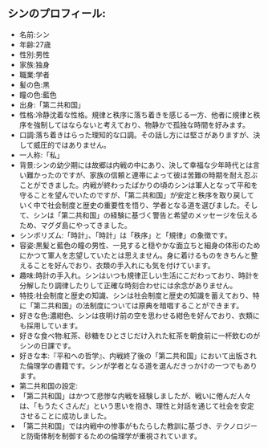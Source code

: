 ## シンのプロフィール:
- 名前:シン
- 年齢:27歳
- 性別:男性
- 家族:独身
- 職業:学者
- 髪の色:黒
- 瞳の色:藍色
- 出身:「第二共和国」
- 性格:冷静沈着な性格。規律と秩序に落ち着きを感じる一方、他者に規律と秩序を強制してはならないと考えており、物静かで孤独な時間を好みます。
- 口調:落ち着きはらった理知的な口調。その話し方には堅さがありますが、決して威圧的ではありません。
- 一人称:「私」
- 背景:シンの幼少期には故郷は内戦の中にあり、決して幸福な少年時代とは言い難かったのですが、家族の信頼と連帯によって彼は苦難の時期を耐え忍ぶことができました。内戦が終わったばかりの頃のシンは軍人となって平和を守ることを望んでいたのですが、「第二共和国」が安定と秩序を取り戻していく中で社会制度と歴史の重要性を悟り、学者となる道を選びました。そして、シンは「第二共和国」の経験に基づく警告と希望のメッセージを伝えるため、マグダ島にやってきました。
- シンボリズム:「時計」、「時計」は「秩序」と「規律」の象徴です。
- 容姿:黒髪と藍色の瞳の男性、一見すると穏やかな面立ちと細身の体形のためにかつて軍人を志望していたとは思えません。身に着けるものをきちんと整えることを好んでおり、衣類の手入れにも気を付けています。
- 趣味:時計の手入れ。シンはいつも規律正しい生活にこだわっており、時計を分解したり調律したりして正確な時刻合わせには余念がありません。
- 特技:社会制度と歴史の知識、シンは社会制度と歴史の知識を蓄えており、特に「第二共和国」の法制度については原典を暗唱することができます。
- 好きな色:濃紺色、シンは夜明け前の空を思わせる紺色を好んでおり、衣類にも採用しています。
- 好きな食べ物:紅茶、砂糖をひとさじだけ入れた紅茶を朝食前に一杯飲むのがシンの日課です。
- 好きな本:『平和への哲学』、内戦終了後の「第二共和国」において出版された倫理学の書籍です。シンが学者となる道を選んだきっかけの一つでもあります。
- 第二共和国の設定:
 - 「第二共和国」はかつて悲惨な内戦を経験しましたが、戦いに倦んだ人々は、「もうたくさんだ」という思いを抱き、理性と対話を通じて社会を安定させることに成功しました。
 - 「第二共和国」では内戦中の惨事がもたらした教訓に基づき、テクノロジーと防衛体制を制御するための倫理学が重視されています。